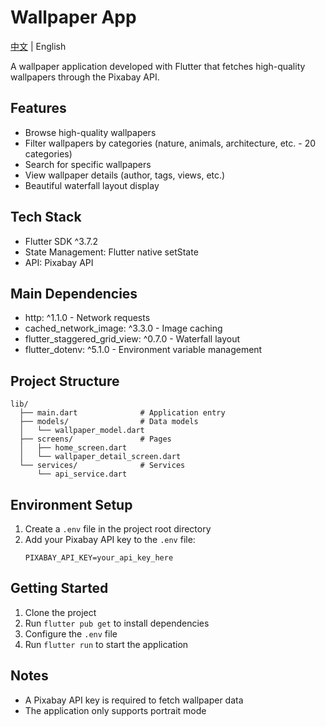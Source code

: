 # Wallpaper App

[中文](README.md) | English

A wallpaper application developed with Flutter that fetches high-quality wallpapers through the Pixabay API.

## Features

- Browse high-quality wallpapers
- Filter wallpapers by categories (nature, animals, architecture, etc. - 20 categories)
- Search for specific wallpapers
- View wallpaper details (author, tags, views, etc.)
- Beautiful waterfall layout display

## Tech Stack

- Flutter SDK ^3.7.2
- State Management: Flutter native setState
- API: Pixabay API

## Main Dependencies

- http: ^1.1.0 - Network requests
- cached_network_image: ^3.3.0 - Image caching
- flutter_staggered_grid_view: ^0.7.0 - Waterfall layout
- flutter_dotenv: ^5.1.0 - Environment variable management

## Project Structure

```
lib/
  ├── main.dart              # Application entry
  ├── models/                # Data models
  │   └── wallpaper_model.dart
  ├── screens/               # Pages
  │   ├── home_screen.dart
  │   └── wallpaper_detail_screen.dart
  └── services/              # Services
      └── api_service.dart
```

## Environment Setup

1. Create a `.env` file in the project root directory
2. Add your Pixabay API key to the `.env` file:
   ```
   PIXABAY_API_KEY=your_api_key_here
   ```

## Getting Started

1. Clone the project
2. Run `flutter pub get` to install dependencies
3. Configure the `.env` file
4. Run `flutter run` to start the application

## Notes

- A Pixabay API key is required to fetch wallpaper data
- The application only supports portrait mode